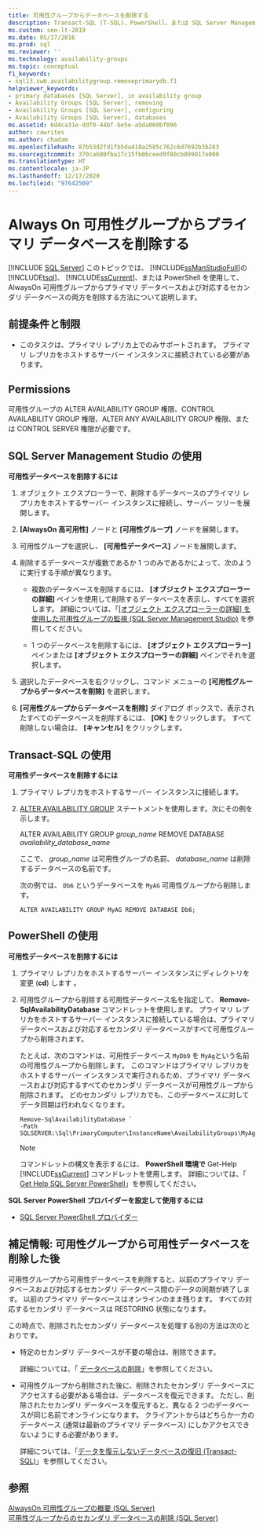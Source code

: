 ```yaml
---
title: 可用性グループからデータベースを削除する
description: Transact-SQL (T-SQL)、PowerShell、または SQL Server Management Studio を使用して Always On 可用性グループからプライマリ データベースを削除する手順。
ms.custom: seo-lt-2019
ms.date: 05/17/2016
ms.prod: sql
ms.reviewer: ''
ms.technology: availability-groups
ms.topic: conceptual
f1_keywords:
- sql13.swb.availabilitygroup.removeprimarydb.f1
helpviewer_keywords:
- primary databases [SQL Server], in availability group
- Availability Groups [SQL Server], removing
- Availability Groups [SQL Server], configuring
- Availability Groups [SQL Server], databases
ms.assetid: 6d4ca31e-ddf0-44bf-be5e-a5da060bf096
author: cawrites
ms.author: chadam
ms.openlocfilehash: 87b53d2fd1fb5da418a2585c762c6d7692b3b283
ms.sourcegitcommit: 370cab80fba17c15fb0bceed9f80cb099017e000
ms.translationtype: HT
ms.contentlocale: ja-JP
ms.lasthandoff: 12/17/2020
ms.locfileid: "97642509"
---
```

# <a name="remove-a-primary-database-from-an-always-on-availability-group"></a>Always On 可用性グループからプライマリ データベースを削除する
[!INCLUDE [SQL Server](../../../includes/applies-to-version/sqlserver.md)]
  このトピックでは、 [!INCLUDE[ssManStudioFull](../../../includes/ssmanstudiofull-md.md)]の [!INCLUDE[tsql](../../../includes/tsql-md.md)]、 [!INCLUDE[ssCurrent](../../../includes/sscurrent-md.md)]、または PowerShell を使用して、AlwaysOn 可用性グループからプライマリ データベースおよび対応するセカンダリ データベースの両方を削除する方法について説明します。  
  
##  <a name="prerequisites-and-restrictions"></a><a name="Prerequisites"></a> 前提条件と制限  
  
-   このタスクは、プライマリ レプリカ上でのみサポートされます。 プライマリ レプリカをホストするサーバー インスタンスに接続されている必要があります。  
  
 
##  <a name="permissions"></a><a name="Permissions"></a> Permissions  
 可用性グループの ALTER AVAILABILITY GROUP 権限、CONTROL AVAILABILITY GROUP 権限、ALTER ANY AVAILABILITY GROUP 権限、または CONTROL SERVER 権限が必要です。  
  
##  <a name="using-sql-server-management-studio"></a><a name="SSMSProcedure"></a> SQL Server Management Studio の使用  
 **可用性データベースを削除するには**  
  
1.  オブジェクト エクスプローラーで、削除するデータベースのプライマリ レプリカをホストするサーバー インスタンスに接続し、サーバー ツリーを展開します。  
  
2.  **[AlwaysOn 高可用性]** ノードと **[可用性グループ]** ノードを展開します。  
  
3.  可用性グループを選択し、 **[可用性データベース]** ノードを展開します。  
  
4.  削除するデータベースが複数であるか 1 つのみであるかによって、次のように実行する手順が異なります。  
  
    -   複数のデータベースを削除するには、 **[オブジェクト エクスプローラーの詳細]** ペインを使用して削除するデータベースを表示し、すべてを選択します。 詳細については、「[[オブジェクト エクスプローラーの詳細] を使用した可用性グループの監視 &#40;SQL Server Management Studio&#41;](../../../database-engine/availability-groups/windows/use-object-explorer-details-to-monitor-availability-groups.md) を参照してください。  
  
    -   1 つのデータベースを削除するには、 **[オブジェクト エクスプローラー]** ペインまたは **[オブジェクト エクスプローラーの詳細]** ペインでそれを選択します。  
  
5.  選択したデータベースを右クリックし、コマンド メニューの **[可用性グループからデータベースを削除]** を選択します。  
  
6.  **[可用性グループからデータベースを削除]** ダイアログ ボックスで、表示されたすべてのデータベースを削除するには、 **[OK]** をクリックします。 すべて削除しない場合は、 **[キャンセル]** をクリックします。  
  
##  <a name="using-transact-sql"></a><a name="TsqlProcedure"></a> Transact-SQL の使用  
 **可用性データベースを削除するには**  
  
1.  プライマリ レプリカをホストするサーバー インスタンスに接続します。  
  
2.  [ALTER AVAILABILITY GROUP](../../../t-sql/statements/alter-availability-group-transact-sql.md) ステートメントを使用します。次にその例を示します。  
  
     ALTER AVAILABILITY GROUP *group_name* REMOVE DATABASE *availability_database_name*  
  
     ここで、 *group_name* は可用性グループの名前、 *database_name* は削除するデータベースの名前です。  
  
     次の例では、 `Db6` というデータベースを `MyAG` 可用性グループから削除します。  
  
    ```  
    ALTER AVAILABILITY GROUP MyAG REMOVE DATABASE Db6;  
    ```  
  
##  <a name="using-powershell"></a><a name="PowerShellProcedure"></a> PowerShell の使用  
 **可用性データベースを削除するには**  
  
1.  プライマリ レプリカをホストするサーバー インスタンスにディレクトリを変更 (**cd**) します 。  
  
2.  可用性グループから削除する可用性データベース名を指定して、 **Remove-SqlAvailabilityDatabase** コマンドレットを使用します。 プライマリ レプリカをホストするサーバー インスタンスに接続している場合は、プライマリ データベースおよび対応するセカンダリ データベースがすべて可用性グループから削除されます。  
  
     たとえば、次のコマンドは、可用性データベース `MyDb9` を `MyAg`という名前の可用性グループから削除します。 このコマンドはプライマリ レプリカをホストするサーバー インスタンスで実行されるため、プライマリ データベースおよび対応するすべてのセカンダリ データベースが可用性グループから削除されます。 どのセカンダリ レプリカでも、このデータベースに対してデータ同期は行われなくなります。  
  
    ```  
    Remove-SqlAvailabilityDatabase `   
    -Path SQLSERVER:\Sql\PrimaryComputer\InstanceName\AvailabilityGroups\MyAg\AvailabilityDatabases\MyDb9
    ```  
  
    > [!NOTE]  
    >  コマンドレットの構文を表示するには、 **PowerShell 環境で** Get-Help [!INCLUDE[ssCurrent](../../../includes/sscurrent-md.md)] コマンドレットを使用します。 詳細については、「 [Get Help SQL Server PowerShell](../../../powershell/sql-server-powershell.md)」を参照してください。  
  
 **SQL Server PowerShell プロバイダーを設定して使用するには**  
  
-   [SQL Server PowerShell プロバイダー](../../../powershell/sql-server-powershell-provider.md)  
  
##  <a name="follow-up-after-removing-an-availability-database-from-an-availability-group"></a><a name="FollowUp"></a> 補足情報: 可用性グループから可用性データベースを削除した後  
 可用性グループから可用性データベースを削除すると、以前のプライマリ データベースおよび対応するセカンダリ データベース間のデータの同期が終了します。 以前のプライマリ データベースはオンラインのまま残ります。 すべての対応するセカンダリ データベースは RESTORING 状態になります。  
  
 この時点で、削除されたセカンダリ データベースを処理する別の方法は次のとおりです。  
  
-   特定のセカンダリ データベースが不要の場合は、削除できます。  
  
     詳細については、「 [データベースの削除](../../../relational-databases/databases/delete-a-database.md)」を参照してください。  
  
-   可用性グループから削除された後に、削除されたセカンダリ データベースにアクセスする必要がある場合は、データベースを復元できます。 ただし、削除されたセカンダリ データベースを復元すると、異なる 2 つのデータベースが同じ名前でオンラインになります。 クライアントからはどちらか一方のデータベース (通常は最新のプライマリ データベース) にしかアクセスできないようにする必要があります。  
  
     詳細については、「[データを復元しないデータベースの復旧 &#40;Transact-SQL&#41;](../../../relational-databases/backup-restore/recover-a-database-without-restoring-data-transact-sql.md)」を参照してください。  
  
## <a name="see-also"></a>参照  
 [AlwaysOn 可用性グループの概要 &#40;SQL Server&#41;](../../../database-engine/availability-groups/windows/overview-of-always-on-availability-groups-sql-server.md)   
 [可用性グループからのセカンダリ データベースの削除 &#40;SQL Server&#41;](../../../database-engine/availability-groups/windows/remove-a-secondary-database-from-an-availability-group-sql-server.md)  
  
